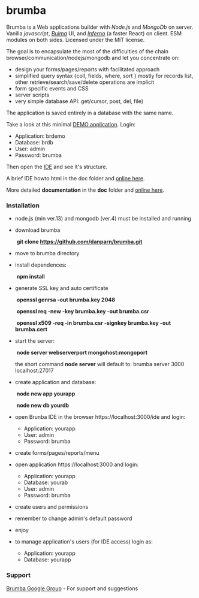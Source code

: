 brumba
======

Brumba is a Web applications builder with *Node.js* and *MongoDb* on server. 
Vanilla *javascript*, [*Bulma*](https://bulma.io/) UI, and *[Inferno](https://infernojs.org/)* (a faster React) on client. 
ESM modules on both sides.
Licensed under the MIT license.

The goal is to encapsulate the most of the difficulties of the chain browser/communication/nodejs/mongodb and let you concentrate on:
- design your forms/pages/reports with facilitated approach
- simplified query syntax {coll, fields, where, sort } mostly for records list, other retrieve/search/save/delete operations are implicit
- form specific events and CSS
- server scripts
- very simple database API: get/cursor, post, del, file)

The application is saved entirely in a database with the same name. 

Take a look at this minimal [DEMO application](https://95.110.198.62:3000). Login:
* Application: brdemo
* Database: brdb
* User: admin
* Password: brumba

Then open the [IDE](https://95.110.198.62:3000/ide) and see it's structure.

A brief IDE howto.html in the doc folder and [online here](https://95.110.198.62:3000/doc/howto.html).

More detailed **documentation** in the **doc** folder and [online here](https://95.110.198.62:3000/doc).


### Installation
- node.js (min ver.13) and mongodb (ver.4) must be installed and running

- download brumba

  ​		**git clone https://github.com/danparn/brumba.git**

- move to brumba directory 

- install dependences: 

  ​		**npm install**

- generate SSL key and auto certificate

  ​		**openssl genrsa -out brumba.key 2048**

  ​		**openssl req -new -key brumba.key -out brumba.csr**

  ​		**openssl x509 -req -in brumba.csr -signkey brumba.key -out brumba.cert**

- start the server: 

  ​		**node server webserverport mongohost:mongoport**

  the short command **node server** will default to:  brumba server 3000 localhost:27017

- create application and database:

  ​		**node new app yourapp**

  ​		**node new db yourdb**

- open Brunba IDE in the browser https://localhost:3000/ide and login:

  - Application: yourapp
  - User: admin
  - Password: brumba

- create forms/pages/reports/menu

- open application  https://localhost:3000 and login:
  * Application: yourapp
  * Database: yourab
  * User: admin
  * Password: brumba
  
- create users and permissions

- remember to change admin's default password

- enjoy

- to manage application's users (for IDE access) login as:

  - Application: yourapp
  - Database: yourapp

### Support
[Brumba Google Group](https://groups.google.com/forum/?fromgroups#!forum/brumba-1) - For support and suggestions

